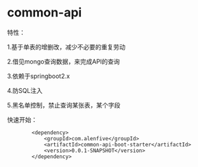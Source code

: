 # common-api
特性：

1.基于单表的增删改，减少不必要的重复劳动 

2.借见mongo查询数据，来完成API的查询

3.依赖于springboot2.x 

4.防SQL注入

5.黑名单控制，禁止查询某张表，某个字段

快速开始：
```pom
        <dependency>
            <groupId>com.alenfive</groupId>
            <artifactId>common-api-boot-starter</artifactId>
            <version>0.0.1-SNAPSHOT</version>
        </dependency>
```
